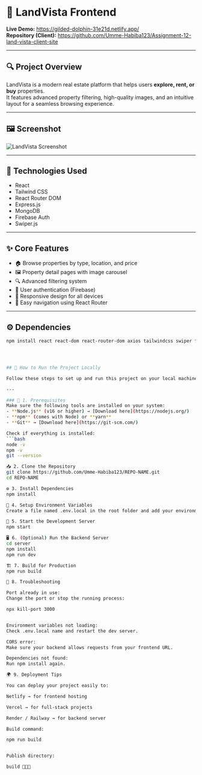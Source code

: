 # 🏡 LandVista Frontend

**Live Demo:** https://gilded-dolphin-31e21d.netlify.app/  
**Repository (Client):** https://github.com/Umme-Habiba123/Assignment-12-land-vista-client-site

---

## 🔍 Project Overview
LandVista is a modern real estate platform that helps users **explore, rent, or buy** properties.  
It features advanced property filtering, high-quality images, and an intuitive layout for a seamless browsing experience.

---

## 🖼 Screenshot
![LandVista Screenshot](https://i.ibb.co/Cph2X1ry/savar.webp)

---

## 🧰 Technologies Used
- React  
- Tailwind CSS  
- React Router DOM  
- Express.js  
- MongoDB  
- Firebase Auth  
- Swiper.js  

---

## ✨ Core Features
- 🏠 Browse properties by type, location, and price  
- 🖼 Property detail pages with image carousel  
- 🔍 Advanced filtering system  
- 👤 User authentication (Firebase)  
- 📱 Responsive design for all devices  
- 🧭 Easy navigation using React Router  

---

## ⚙️ Dependencies
```bash
npm install react react-dom react-router-dom axios tailwindcss swiper firebase classnames




## 🚀 How to Run the Project Locally

Follow these steps to set up and run this project on your local machine 👇

---

### 🧩 1. Prerequisites
Make sure the following tools are installed on your system:
- **Node.js** (v16 or higher) → [Download here](https://nodejs.org/)
- **npm** (comes with Node) or **yarn**
- **Git** → [Download here](https://git-scm.com/)

Check if everything is installed:
```bash
node -v
npm -v
git --version

📥 2. Clone the Repository
git clone https://github.com/Umme-Habiba123/REPO-NAME.git
cd REPO-NAME

⚙️ 3. Install Dependencies
npm install

🔐 4. Setup Environment Variables
Create a file named .env.local in the root folder and add your environment variables.

🧠 5. Start the Development Server
npm start

🖥️ 6. (Optional) Run the Backend Server
cd server
npm install
npm run dev

🏗️ 7. Build for Production
npm run build

🧹 8. Troubleshooting

Port already in use:
Change the port or stop the running process:

npx kill-port 3000


Environment variables not loading:
Check .env.local name and restart the dev server.

CORS error:
Make sure your backend allows requests from your frontend URL.

Dependencies not found:
Run npm install again.

🌍 9. Deployment Tips

You can deploy your project easily to:

Netlify → for frontend hosting

Vercel → for full-stack projects

Render / Railway → for backend server

Build command:

npm run build


Publish directory:

build 🎉🎉🎉

